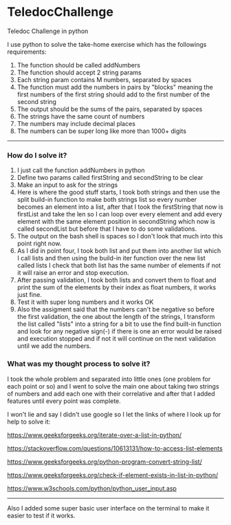 # TeledocChallenge
Teledoc Challenge in python

I use python to solve the take-home exercise which has the followings requirements:

1. The function should be called addNumbers
2. The function should accept 2 string params
3. Each string param contains M numbers, separated by spaces
4. The function must add the numbers in pairs by "blocks" meaning the first numbers of the first string should add to the first number of the second string
5. The output should be the sums of the pairs, separated by spaces
6. The strings have the same count of numbers
7. The numbers may include decimal places
8. The numbers can be super long like more than 1000+ digits

---

### How do I solve it?

1. I just call the function addNumbers in python
2. Define two params called firstString and secondString to be clear
3. Make an input to ask for the strings
4. Here is where the good stuff starts, I took both strings and then use the split build-in function to make both strings list so every number becomes an element into a list, after that I took the firstString that now is firstList and take the len so I can loop over every element and add every element with the same element position in secondString which now is called secondList but before that I have to do some validations.
5. The output on the bash shell is spaces so I don't look that much into this point right now.
6. As I did in point four, I took both list and put them into another list which I call lists and then using the build-in iter function over the new list called lists I check that both list has the same number of elements if not it will raise an error and stop execution.
7. After passing validation, I took both lists and convert them to float and print the sum of the elements by their index as float numbers, it works just fine.
8. Test it with super long numbers and it works OK
9. Also the assigment said that the numbers can't be negative so before the first validation, the one about the length of the strings, I transform the list called "lists" into a string for a bit to use the find built-in function and look for any negative sign(-) if there is one an error would be raised and execution stopped and if not it will continue on the next validation until we add the numbers.

### What was my thought process to solve it?

I took the whole problem and separated into little ones (one problem for each point or so) and I went to solve the main one about taking two strings of numbers and add each one with their correlative and after that I added features until every point was complete.

I won't lie and say I didn't use google so I let the links of where I look up for help to solve it:

https://www.geeksforgeeks.org/iterate-over-a-list-in-python/

https://stackoverflow.com/questions/10613131/how-to-access-list-elements

https://www.geeksforgeeks.org/python-program-convert-string-list/

https://www.geeksforgeeks.org/check-if-element-exists-in-list-in-python/

https://www.w3schools.com/python/python_user_input.asp 

---
Also I added some super basic user interface on the terminal to make it easier to test if it works.